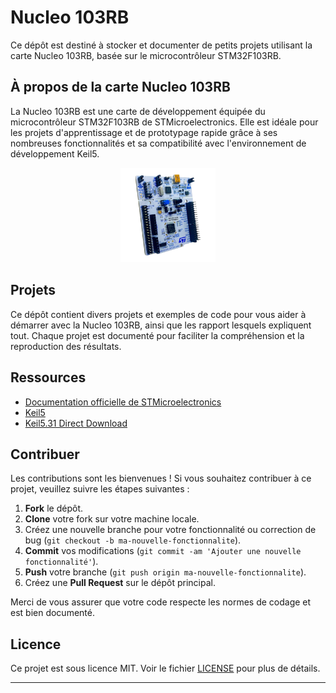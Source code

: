 # Nucleo 103RB

Ce dépôt est destiné à stocker et documenter de petits projets utilisant la carte Nucleo 103RB, basée sur le microcontrôleur STM32F103RB.

## À propos de la carte Nucleo 103RB

La Nucleo 103RB est une carte de développement équipée du microcontrôleur STM32F103RB de STMicroelectronics. Elle est idéale pour les projets d'apprentissage et de prototypage rapide grâce à ses nombreuses fonctionnalités et sa compatibilité avec l'environnement de développement Keil5.

<p align="center">
  <img src="https://raw.githubusercontent.com/dan-lara/STM32F103-Codes/ee0fa082dc9753bb5c051dcde199c1f8b94d5650/F103RB/nucleo.png" alt="Nucleo 103RB" width="30%">
</p>

## Projets

Ce dépôt contient divers projets et exemples de code pour vous aider à démarrer avec la Nucleo 103RB, ainsi que les rapport lesquels expliquent tout. Chaque projet est documenté pour faciliter la compréhension et la reproduction des résultats.

## Ressources

- [Documentation officielle de STMicroelectronics](https://www.st.com/en/evaluation-tools/nucleo-f103rb.html)
- [Keil5](https://www.keil.com/)
- [Keil5.31 Direct Download](https://centralesupelec-my.sharepoint.com/personal/arouna_darga_centralesupelec_fr/_layouts/15/onedrive.aspx?id=%2Fpersonal%2Farouna%5Fdarga%5Fcentralesupelec%5Ffr%2FDocuments%2FTeaching%2FDocuments%20techniques%20%26%20logiciels%2FSTM32%2FLogiciels%2FKeils%2FMDK531%2EEXE&parent=%2Fpersonal%2Farouna%5Fdarga%5Fcentralesupelec%5Ffr%2FDocuments%2FTeaching%2FDocuments%20techniques%20%26%20logiciels%2FSTM32%2FLogiciels%2FKeils&ga=1)

## Contribuer

Les contributions sont les bienvenues ! Si vous souhaitez contribuer à ce projet, veuillez suivre les étapes suivantes :

1. **Fork** le dépôt.
2. **Clone** votre fork sur votre machine locale.
3. Créez une nouvelle branche pour votre fonctionnalité ou correction de bug (`git checkout -b ma-nouvelle-fonctionnalite`).
4. **Commit** vos modifications (`git commit -am 'Ajouter une nouvelle fonctionnalité'`).
5. **Push** votre branche (`git push origin ma-nouvelle-fonctionnalite`).
6. Créez une **Pull Request** sur le dépôt principal.

Merci de vous assurer que votre code respecte les normes de codage et est bien documenté.

## Licence

Ce projet est sous licence MIT. Voir le fichier [LICENSE](LICENSE) pour plus de détails.

---
